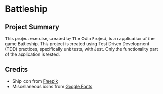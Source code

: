 # Battleship

## Project Summary
This project exercise, created by The Odin Project, is an application of the game Battleship. This project is created using Test Driven Development (TDD) practices, specifically unit tests, with Jest. Only the functionality part of the application is tested.

## Credits
* Ship icon from [Freepik](https://www.freepik.com/icon/ship_4814742#fromView=search&term=ship+logo&page=1&position=62&track=ais)
* Miscellaneous icons from [Google Fonts](https://fonts.google.com/)